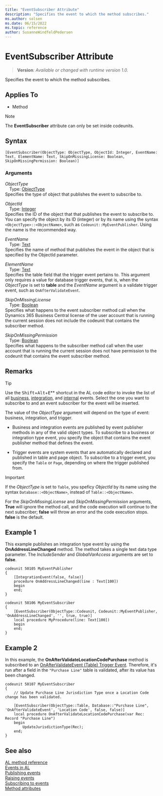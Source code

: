 ```yaml
---
title: "EventSubscriber Attribute"
description: "Specifies the event to which the method subscribes."
ms.author: solsen
ms.date: 06/15/2022
ms.topic: reference
author: SusanneWindfeldPedersen
---
```

[//]: # (START>DO_NOT_EDIT)
[//]: # (IMPORTANT:Do not edit any of the content between here and the END>DO_NOT_EDIT.)
[//]: # (Any modifications should be made in the .xml files in the ModernDev repo.)

# EventSubscriber Attribute
> **Version**: _Available or changed with runtime version 1.0._

Specifies the event to which the method subscribes.


## Applies To

- Method

> [!NOTE]
> The **EventSubscriber** attribute can only be set inside codeunits.

## Syntax

```AL
[EventSubscriber(ObjectType: ObjectType, ObjectId: Integer, EventName: Text, ElementName: Text, SkipOnMissingLicense: Boolean, SkipOnMissingPermission: Boolean)]
```

### Arguments
*ObjectType*  
&emsp;Type: [ObjectType](../methods-auto/objecttype/objecttype-option.md)  
Specifies the type of object that publishes the event to subscribe to.  

*ObjectId*  
&emsp;Type: [Integer](../methods-auto/integer/integer-data-type.md)  
Specifies the ID of the object that that publishes the event to subscribe to. You can specify the object by its ID (integer) or by its name using the syntax `<ObjectType>::<ObjectName>`, such as `Codeunit::MyEventPublisher`. Using the name is the recommended way.  

*EventName*  
&emsp;Type: [Text](../methods-auto/text/text-data-type.md)  
Specifies the name of method that publishes the event in the object that is specified by the ObjectId parameter.  

*ElementName*  
&emsp;Type: [Text](../methods-auto/text/text-data-type.md)  
Specifies the table field that the trigger event pertains to. This argument only requires a value for database trigger events, that is, when the *ObjectType* is set to **table** and the *EventName* argument is a validate trigger event, such as `OnAfterValidateEvent`.  

*SkipOnMissingLicense*  
&emsp;Type: [Boolean](../methods-auto/boolean/boolean-data-type.md)  
Specifies what happens to the event subscriber method call when the Dynamics 365 Business Central license of the user account that is running the current session does not include the codeunit that contains the subscriber method.  

*SkipOnMissingPermission*  
&emsp;Type: [Boolean](../methods-auto/boolean/boolean-data-type.md)  
Specifies what happens to the subscriber method call when the user account that is running the current session does not have permission to the codeunit that contains the event subscriber method.  

[//]: # (IMPORTANT: END>DO_NOT_EDIT)

## Remarks

> [!TIP]
> Use the <kbd>Shift</kbd>+<kbd>Alt</kbd>+<kbd>E</kbd>** shortcut in the AL code editor to invoke the list of all [business](devenv-businessevent-attribute.md), [integration](devenv-integrationevent-attribute.md), and [internal](devenv-internalevent-attribute.md) events. Select the one you want to subscribe to and an event subscriber for the event will be inserted.

The value of the *ObjectType* argument will depend on the type of event: business, integration, and trigger.

- Business and integration events are published by event publisher methods in any of the valid object types. To subscribe to a business or integration type event, you specify the object that contains the event publisher method that defines the event.

- Trigger events are system events that are automatically declared and published in table and page object. To subscribe to a trigger event, you specify the `Table` or `Page`, depending on where the trigger published from.

> [!IMPORTANT]  
> If the *ObjectType* is set to `Table`, you speficy *ObjectId* by its name using the syntax `Database::<ObjectName>`, instead of `Table::<ObjectName>`.

For the *SkipOnMissingLicense* and *SkipOnMissingPermission* arguments, **True** will ignore the method call, and the code execution will continue to the next subscriber; **false** will throw an error and the code execution stops. **false** is the default. 

## Example 1
This example publishes an integration type event by using the **OnAddressLineChanged** method. The method takes a single text data type parameter. The *IncludeSender* and *GlobalVarAccess* arguments are set to **false**.

```AL
codeunit 50105 MyEventPublisher
{
    [IntegrationEvent(false, false)]
    procedure OnAddressLineChanged(line : Text[100])
    begin
    end;
}

codeunit 50106 MyEventSubscriber
{
    [EventSubscriber(ObjectType::Codeunit, Codeunit::MyEventPublisher, 'OnAddressLineChanged', '', true, true)]
    local procedure MyProcedure(line: Text[100])
    begin
    end;
}
```

## Example 2

In this example, the **OnAfterValidateLocationCodePurchase** method is subscribed to an [OnAfterValidateEvent (Table) Trigger Event](../triggers-auto/events/table/devenv-onaftervalidateevent-table-trigger.md). Therefore, it's run after a field in the `"Purchase Line"` table is validated, after its value has been changed.

```AL
codeunit 50107 MyEventSubscriber
{
    // Update Purchase Line Jurisdiction Type once a Location Code change has been validated.

    [EventSubscriber(ObjectType::Table, Database::"Purchase Line", 'OnAfterValidateEvent', 'Location Code', false, false)]
    local procedure OnAfterValidateLocationCodePurchase(var Rec: Record "Purchase Line")
    begin
        UpdateJurisdictionType(Rec);
    end;
}
```

## See also  
[AL method reference](../methods-auto/library.md)  
[Events in AL](../devenv-events-in-al.md)  
[Publishing events](../devenv-publishing-events.md)   
[Raising events](../devenv-raising-events.md)   
[Subscribing to events](../devenv-subscribing-to-events.md)   
[Method attributes](devenv-method-attributes.md)
